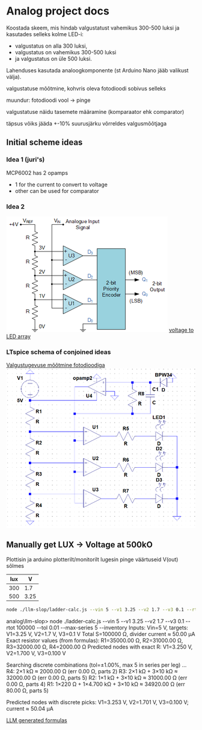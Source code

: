 # Analog project docs

Koostada skeem, mis hindab valgustatust vahemikus 300-500 luksi ja kasutades selleks kolme LED-i:

- valgustatus on alla 300 luksi,
- valgustatus on vahemikus 300-500 luksi
- ja valgustatus on üle 500 luksi.

Lahenduses kasutada analoogkomponente (st Arduino Nano jääb valikust välja).

valgustatuse mõõtmine, kohvris oleva fotodioodi sobivus selleks

muundur: fotodioodi vool -> pinge

valgustatuse näidu tasemete määramine (komparaator ehk comparator)

täpsus võiks jääda +-10% suurusjärku võrreldes valgusmõõtjaga

## Initial scheme ideas

### Idea 1 (juri's)

MCP6002 has 2 opamps

- 1 for the current to convert to voltage
- other can be used for comparator

### Idea 2

![I was thinking of this, just without the encoder](./voltage-to-LED-array.png)
[voltage to LED array](https://www.electronics-tutorials.ws/combination/analogue-to-digital-converter.html)

### LTspice schema of conjoined ideas

[Valgustugevuse mõõtmine fotodioodiga](./analog-scheme.asc)
![Valgustugevuse mõõtmine fotodioodiga](./analog-scheme.png)

## Manually get LUX -> Voltage at 500kO

Plottisin ja arduino plotterilt/monitorilt lugesin pinge väärtuseid V(out) sõlmes

| lux | V    |
|-----|------|
| 300 | 1.7  |
| 500 | 3.25 |

```sh
node ./llm-slop/ladder-calc.js --vin 5 --v1 3.25 --v2 1.7 --v3 0.1 --rtot 100000 --tol 0.01 --max-series 5 --inventory
```

analog\llm-slop> node ./ladder-calc.js --vin 5 --v1 3.25 --v2 1.7 --v3 0.1 --rtot 100000 --tol 0.01 --max-series 5 --inventory
Inputs:
  Vin=5 V, targets: V1=3.25 V, V2=1.7 V, V3=0.1 V
  Total S=100000 Ω, divider current ≈ 50.00 µA
Exact resistor values (from formulas):
  R1=35000.00 Ω, R2=31000.00 Ω, R3=32000.00 Ω, R4=2000.00 Ω
  Predicted nodes with exact R: V1=3.250 V, V2=1.700 V, V3=0.100 V

Searching discrete combinations (tol=±1.00%, max 5 in series per leg) …
  R4: 2×1 kΩ ≈ 2000.00 Ω (err 0.00 Ω, parts 2)
  R3: 2×1 kΩ + 3×10 kΩ ≈ 32000.00 Ω (err 0.00 Ω, parts 5)
  R2: 1×1 kΩ + 3×10 kΩ ≈ 31000.00 Ω (err 0.00 Ω, parts 4)
  R1: 1×220 Ω + 1×4.700 kΩ + 3×10 kΩ ≈ 34920.00 Ω (err 80.00 Ω, parts 5)

Predicted nodes with discrete picks:
  V1=3.253 V, V2=1.701 V, V3=0.100 V; current ≈ 50.04 µA

[LLM generated formulas](./llm-slop/gen-formulas.md)
